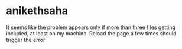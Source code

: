 # anikethsaha

It seems like the problem appears only if more than three files getting included, at least on my machine.
Reload the page a few times should trigger the error

